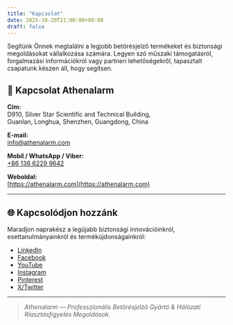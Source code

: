 ```yaml
---
title: "Kapcsolat"
date: 2025-10-20T21:00:00+08:00
draft: false
---
```


Segítünk Önnek megtalálni a legjobb betörésjelző termékeket és biztonsági megoldásokat vállalkozása számára. Legyen szó műszaki támogatásról, forgalmazási információkról vagy partneri lehetőségekről, tapasztalt csapatunk készen áll, hogy segítsen.

## 📍 Kapcsolat Athenalarm

**Cím:**  
D910, Silver Star Scientific and Technical Building,  
Guanlan, Longhua, Shenzhen, Guangdong, China  

**E-mail:**  
[info@athenalarm.com](mailto:info@athenalarm.com)

**Mobil / WhatsApp / Viber:**  
[+86 136 6229 9642](https://api.whatsapp.com/send?phone=8613662299642)

**Weboldal:**  
[https://athenalarm.com](https://athenalarm.com)

---

## 🌐 Kapcsolódjon hozzánk

Maradjon naprakész a legújabb biztonsági innovációinkról, esettanulmányainkról és termékújdonságainkról:

- [LinkedIn](https://www.linkedin.com/company/athenalarm)
- [Facebook](https://www.facebook.com/athenalarm)
- [YouTube](https://www.youtube.com/@athenalarm3663)
- [Instagram](https://www.instagram.com/athenalarm)
- [Pinterest](https://www.pinterest.com/athenalarm/)
- [X/Twitter](https://x.com/Athenalarm)

---

> _Athenalarm — Professzionális Betörésjelző Gyártó & Hálózati Riasztásfigyelés Megoldások._